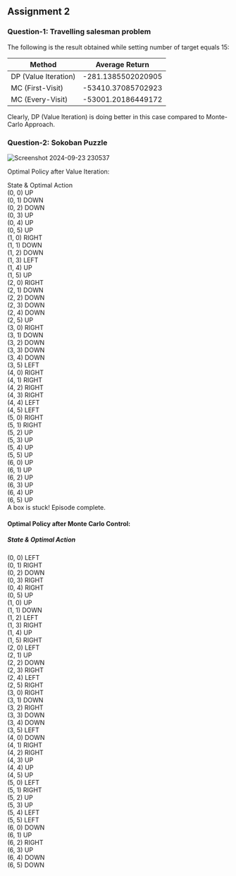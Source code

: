 ## Assignment 2 
### Question-1: Travelling salesman problem
The following is the result obtained while setting number of target equals 15:

| Method                | Average Return       |
| --------------------- | -------------------- |
| DP (Value Iteration)  | -281.1385502020905   |
| MC (First-Visit)      | -53410.37085702923   | 
| MC (Every-Visit)      | -53001.20186449172   | 

Clearly, DP (Value Iteration) is doing better in this case compared to Monte-Carlo Approach.

### Question-2: Sokoban Puzzle

![Screenshot 2024-09-23 230537](https://github.com/user-attachments/assets/8ce446fd-631a-4a6f-bfd3-60ab16744a35)

Optimal Policy after Value Iteration:

State & Optimal Action  
(0, 0)          UP              
(0, 1)          DOWN           
(0, 2)          DOWN           
(0, 3)          UP             
(0, 4)          UP             
(0, 5)          UP             
(1, 0)          RIGHT          
(1, 1)          DOWN           
(1, 2)          DOWN           
(1, 3)          LEFT           
(1, 4)          UP             
(1, 5)          UP             
(2, 0)          RIGHT          
(2, 1)          DOWN           
(2, 2)          DOWN           
(2, 3)          DOWN           
(2, 4)          DOWN           
(2, 5)          UP             
(3, 0)          RIGHT          
(3, 1)          DOWN           
(3, 2)          DOWN           
(3, 3)          DOWN           
(3, 4)          DOWN           
(3, 5)          LEFT           
(4, 0)          RIGHT          
(4, 1)          RIGHT          
(4, 2)          RIGHT          
(4, 3)          RIGHT          
(4, 4)          LEFT           
(4, 5)          LEFT           
(5, 0)          RIGHT          
(5, 1)          RIGHT          
(5, 2)          UP             
(5, 3)          UP             
(5, 4)          UP             
(5, 5)          UP             
(6, 0)          UP             
(6, 1)          UP             
(6, 2)          UP             
(6, 3)          UP             
(6, 4)          UP             
(6, 5)          UP             
A box is stuck! Episode complete.


#### Optimal Policy after Monte Carlo Control:

##### State & Optimal Action 

(0, 0)          LEFT           
(0, 1)          RIGHT          
(0, 2)          DOWN           
(0, 3)          RIGHT          
(0, 4)          RIGHT          
(0, 5)          UP             
(1, 0)          UP             
(1, 1)          DOWN           
(1, 2)          LEFT           
(1, 3)          RIGHT          
(1, 4)          UP             
(1, 5)          RIGHT          
(2, 0)          LEFT           
(2, 1)          UP             
(2, 2)          DOWN           
(2, 3)          RIGHT          
(2, 4)          LEFT           
(2, 5)          RIGHT          
(3, 0)          RIGHT          
(3, 1)          DOWN           
(3, 2)          RIGHT          
(3, 3)          DOWN           
(3, 4)          DOWN           
(3, 5)          LEFT           
(4, 0)          DOWN           
(4, 1)          RIGHT          
(4, 2)          RIGHT          
(4, 3)          UP             
(4, 4)          UP             
(4, 5)          UP             
(5, 0)          LEFT           
(5, 1)          RIGHT          
(5, 2)          UP             
(5, 3)          UP             
(5, 4)          LEFT           
(5, 5)          LEFT           
(6, 0)          DOWN           
(6, 1)          UP             
(6, 2)          RIGHT          
(6, 3)          UP             
(6, 4)          DOWN           
(6, 5)          DOWN    
